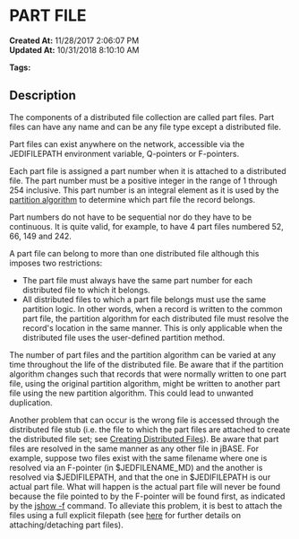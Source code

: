 # PART FILE 

**Created At:** 11/28/2017 2:06:07 PM  
**Updated At:** 10/31/2018 8:10:10 AM  

**Tags:**
<badge text='distributed files' vertical='middle' />

## Description 

The components of a distributed file collection are called part files. Part files can have any name and can be any file type except a distributed file.

Part files can exist anywhere on the network, accessible via the JEDIFILEPATH environment variable, Q-pointers or F-pointers.

Each part file is assigned a part number when it is attached to a distributed file. The part number must be a positive integer in the range of 1 through 254 inclusive. This part number is an integral element as it is used by the [partition algorithm](289127-partition-algorithm) to determine which part file the record belongs.

Part numbers do not have to be sequential nor do they have to be continuous. It is quite valid, for example, to have 4 part files numbered 52, 66, 149 and 242.

A part file can belong to more than one distributed file although this imposes two restrictions:

- The part file must always have the same part number for each distributed file to which it belongs.
- All distributed files to which a part file belongs must use the same partition logic. In other words, when a record is written to the common part file, the partition algorithm for each distributed file must resolve the record's location in the same manner. This is only applicable when the distributed file uses the user-defined partition method.


The number of part files and the partition algorithm can be varied at any time throughout the life of the distributed file. Be aware that if the partition algorithm changes such that records that were normally written to one part file, using the original partition algorithm, might be written to another part file using the new partition algorithm. This could lead to unwanted duplication.

Another problem that can occur is the wrong file is accessed through the distributed file stub (i.e. the file to which the part files are attached to create the distributed file set; see [Creating Distributed Files](creating-distributed-files)). Be aware that part files are resolved in the same manner as any other file in jBASE. For example, suppose two files exist with the same filename where one is resolved via an F-pointer (in $JEDFILENAME\_MD) and the another is resolved via $JEDIFILEPATH, and that the one in $JEDIFILEPATH is our actual part file. What will happen is the actual part file will never be found because the file pointed to by the F-pointer will be found first, as indicated by the [jshow -f](jshow) command. To alleviate this problem, it is best to attach the files using a full explicit filepath (see [here](attaching-and-detaching-part-files) for further details on attaching/detaching part files).
